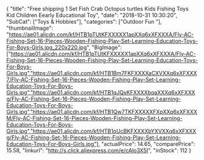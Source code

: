 {
	"title": "Free shipping 1 Set Fish Crab Octopus  turtles Kids Fishing Toys Kid Children Eearly Educational Toy",
	"date": "2018-10-31 10:30:20",
	"SubCat": ["Toys & Hobbies"],
	"categories": ["Outdoor Fun "],
	"thumbnailImage": "https://ae01.alicdn.com/kf/HTB1pTUtKFXXXXX1apXXq6xXFXXXA/Fly-AC-Fishing-Set-16-Pieces-Wooden-Fishing-Play-Set-Learning-Education-Toys-For-Boys-Girls.jpg_220x220.jpg",
	"BigImage": ["https://ae01.alicdn.com/kf/HTB1pTUtKFXXXXX1apXXq6xXFXXXA/Fly-AC-Fishing-Set-16-Pieces-Wooden-Fishing-Play-Set-Learning-Education-Toys-For-Boys-Girls.jpg","https://ae01.alicdn.com/kf/HTB1Bm7FKFXXXXaCXVXXq6xXFXXX7/Fly-AC-Fishing-Set-16-Pieces-Wooden-Fishing-Play-Set-Learning-Education-Toys-For-Boys-Girls.jpg","https://ae01.alicdn.com/kf/HTB1qJQxKFXXXXbqaXXXq6xXFXXXg/Fly-AC-Fishing-Set-16-Pieces-Wooden-Fishing-Play-Set-Learning-Education-Toys-For-Boys-Girls.jpg","https://ae01.alicdn.com/kf/HTB1Qw7TKFXXXXXFXpXXq6xXFXXXM/Fly-AC-Fishing-Set-16-Pieces-Wooden-Fishing-Play-Set-Learning-Education-Toys-For-Boys-Girls.jpg","https://ae01.alicdn.com/kf/HTB1oUcBKFXXXXbYXVXXq6xXFXXXg/Fly-AC-Fishing-Set-16-Pieces-Wooden-Fishing-Play-Set-Learning-Education-Toys-For-Boys-Girls.jpg"],
	"actualPrice": 14.65,
	"comparePrice": 15.58,
	"linkurl": "http://s.click.aliexpress.com/e/cAlo3X5I",
	"inStock": 112
}
